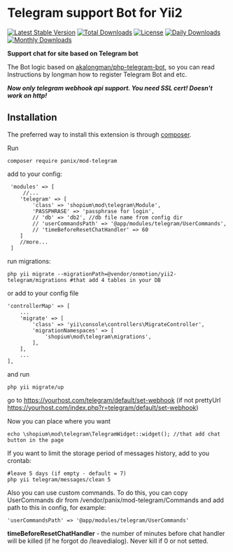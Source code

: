 # **Telegram support Bot for Yii2**
[![Latest Stable Version](https://poser.pugx.org/panix/mod-telegram/v/stable)](https://packagist.org/packages/panix/mod-telegram)
[![Total Downloads](https://poser.pugx.org/panix/mod-telegram/downloads)](https://packagist.org/packages/panix/mod-telegram)
[![License](https://poser.pugx.org/panix/mod-telegram/license)](https://packagist.org/packages/panix/mod-telegram)
[![Daily Downloads](https://poser.pugx.org/panix/mod-telegram/d/daily)](https://packagist.org/packages/panix/mod-telegram)
[![Monthly Downloads](https://poser.pugx.org/panix/mod-telegram/d/monthly)](https://packagist.org/packages/panix/mod-telegram)

**Support chat for site based on Telegram bot**

The Bot logic based on [akalongman/php-telegram-bot](https://github.com/akalongman/php-telegram-bot), so you can read Instructions by longman how to register Telegram Bot and etc.

***Now only telegram webhook api support. You need SSL cert! Doesn't work on http!*** 

**Installation**
------------

The preferred way to install this extension is through [composer](http://getcomposer.org/download/).

Run


    composer require panix/mod-telegram

 
 add to your config:
  
     'modules' => [
	     //...
        'telegram' => [
            'class' => 'shopium\mod\telegram\Module',
            'PASSPHRASE' => 'passphrase for login',
            // 'db' => 'db2', //db file name from config dir
	        // 'userCommandsPath' => '@app/modules/telegram/UserCommands',
	        // 'timeBeforeResetChatHandler' => 60
        ]
	    //more...
     ]
run migrations:

    php yii migrate --migrationPath=@vendor/onmotion/yii2-telegram/migrations #that add 4 tables in your DB

or add to your config file
```
'controllerMap' => [
    ...
    'migrate' => [
        'class' => 'yii\console\controllers\MigrateController',
        'migrationNamespaces' => [
            'shopium\mod\telegram\migrations',
        ],
    ],
    ...
],
```
and run

```
php yii migrate/up
```

go to https://yourhost.com/telegram/default/set-webhook (if not prettyUrl https://yourhost.com/index.php?r=telegram/default/set-webhook)

Now you can place where you want

    echo \shopium\mod\telegram\TelegramWidget::widget(); //that add chat button in the page


If you want to limit the storage period of messages history, add to you crontab:

    #leave 5 days (if empty - default = 7)
    php yii telegram/messages/clean 5

Also you can use custom commands. To do this, you can copy UserCommands dir from /vendor/panix/mod-telegram/Commands and add path to this in config, for example:

    'userCommandsPath' => '@app/modules/telegram/UserCommands'
    

**timeBeforeResetChatHandler** - the number of minutes before chat handler will be killed (if he forgot do /leavedialog). Never kill if 0 or not setted.
